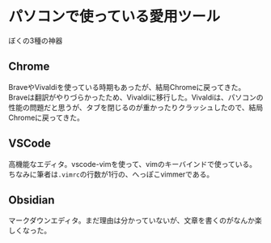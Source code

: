 # パソコンで使っている愛用ツール

ぼくの3種の神器

## Chrome

BraveやVivaldiを使っている時期もあったが、結局Chromeに戻ってきた。Braveは翻訳がやりづらかったため、Vivaldiに移行した。Vivaldiは、パソコンの性能の問題だと思うが、タブを閉じるのが重かったりクラッシュしたので、結局Chromeに戻ってきた。

## VSCode

高機能なエディタ。vscode-vimを使って、vimのキーバインドで使っている。ちなみに筆者は`.vimrc`の行数が1行の、へっぽこvimmerである。

## Obsidian

マークダウンエディタ。まだ理由は分かっていないが、文章を書くのがなんか楽しくなった。